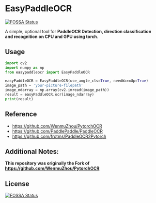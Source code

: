 # EasyPaddleOCR
[![FOSSA Status](https://app.fossa.com/api/projects/git%2Bgithub.com%2Fpk5ls20%2FEasyPaddleOCR.svg?type=shield)](https://app.fossa.com/projects/git%2Bgithub.com%2Fpk5ls20%2FEasyPaddleOCR?ref=badge_shield)

A simple, optional tool for **PaddleOCR Detection, direction classification and recognition on CPU and GPU using torch**.

## Usage
```python
import cv2
import numpy as np
from easypaddleocr import EasyPaddleOCR

easyPaddleOCR = EasyPaddleOCR(use_angle_cls=True, needWarmUp=True)
image_path = 'your-picture-filepath'
image_ndarray = np.array(cv2.imread(image_path))
result = easyPaddleOCR.ocr(image_ndarray)
print(result)
```
## Reference
- https://github.com/WenmuZhou/PytorchOCR
- https://github.com/PaddlePaddle/PaddleOCR
- https://github.com/frotms/PaddleOCR2Pytorch

## Additional Notes:
**This repository was originally the Fork of https://github.com/WenmuZhou/PytorchOCR**


## License
[![FOSSA Status](https://app.fossa.com/api/projects/git%2Bgithub.com%2Fpk5ls20%2FEasyPaddleOCR.svg?type=large)](https://app.fossa.com/projects/git%2Bgithub.com%2Fpk5ls20%2FEasyPaddleOCR?ref=badge_large)